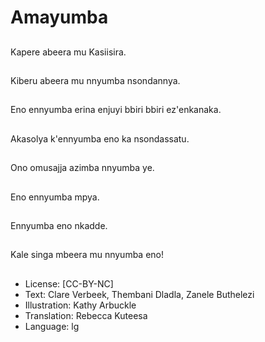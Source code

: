 # Amayumba

##
Kapere abeera mu
Kasiisira.

##
Kiberu abeera mu
nnyumba nsondannya.

##
Eno ennyumba erina
enjuyi bbiri bbiri
ez'enkanaka.

##
Akasolya k'ennyumba
eno ka nsondassatu.

##
Ono omusajja azimba
nnyumba ye.

##
Eno ennyumba mpya.

##
Ennyumba eno nkadde.

##
Kale singa mbeera mu
nnyumba eno!

##
* License: [CC-BY-NC]
* Text: Clare Verbeek, Thembani Dladla, Zanele Buthelezi
* Illustration: Kathy Arbuckle
* Translation: Rebecca Kuteesa
* Language: lg
